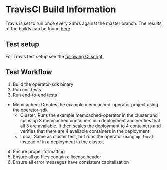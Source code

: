 # TravisCI Build Information

Travis is set to run once every 24hrs against the master branch. The results of the builds can be found [here][builds].

## Test setup

For Travis test setup see the [following CI script][script].

## Test Workflow
1. Build the operator-sdk binary
2. Run unit tests
3. Run end-to-end tests
  - Memcached: Creates the example memcached-operator project using the operator-sdk
    - Cluster: Runs the example memcached-operator in the cluster and spins up 3 memcached containers in a deployment and verifies that all 3 are available.
    It then scales the deployment to 4 containers and verifies that there are 4 available containers in the deployment
    - Local: Same as cluster test, but runs the operator using `up local` instead of in a deployment in the cluster.
4. Ensure proper formatting
5. Ensure all go files contain a license header
6. Ensure all error messages have consistent capitalization

[builds]: https://travis-ci.org/operator-framework/operator-sdk/builds
[script]: ../../../hack/ci/setup-openshift.sh 
